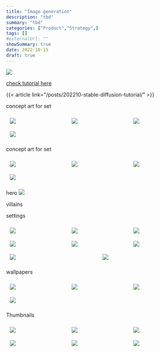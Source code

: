 ```yaml
---
title: "Image generation"
description: "tbd"
summary: "tbd"
categories: ["Product","Strategy",]
tags: []
#externalUrl: ""
showSummary: true
date: 2022-10-15
draft: true
---
```


<img class="thumbnailshadow" src="featured.png"/>

[]()

<a href="/posts/202210-stable-diffusion-tutorial/" target="_blank">check tutorial here</a> 

{{< article link="/posts/202210-stable-diffusion-tutorial/" >}}

concept art for set

<div style="display: flex; flex-wrap: wrap;">

  <div style="flex: 1; margin:10px; min-width:128px">
    <img class="thumbnailshadow" src="concept_art/000028.4255152621.png"/>
  </div>

   <div style="flex: 1; margin:10px; min-width:128px">
    <img class="thumbnailshadow" src="concept_art/000029.1079280259.png"/>
  </div>

  <div style="flex: 1; margin:10px; min-width:128px">
    <img class="thumbnailshadow" src="concept_art/000030.3825566481.png"/>
  </div>

  <div style="flex: 1; margin:10px; min-width:128px">
    <img class="thumbnailshadow" src="concept_art/000031.1604394908.png"/>
  </div>
</div>

concept art for set
<div style="display: flex; flex-wrap: wrap;">

  <div style="flex: 1; margin:10px; min-width:128px">
    <img class="thumbnailshadow" src="villains/000025.2216209323.png"/>
  </div>

  <div style="flex: 1; margin:10px; min-width:128px">
    <img class="thumbnailshadow" src="villains/000026.1423747925.png"/>
  </div>

  <div style="flex: 1; margin:10px; min-width:128px">
    <img class="thumbnailshadow" src="villains/000039.622734031.png"/>
  </div>

  <div style="flex: 1; margin:10px; min-width:128px">
    <img class="thumbnailshadow" src="villains/000044.2404512080.png"/>
  </div>

</div>

hero
<img class="thumbnailshadow" src="hero/000047.1230497053.png"/>

villains


settings
<div style="display: flex; flex-wrap: wrap;">

  <div style="flex: 1; margin:10px; min-width:128px">
    <img class="thumbnailshadow" src="settings/000024.2854274560.png"/>
  </div>

  <div style="flex: 1; margin:10px; min-width:128px">
    <img class="thumbnailshadow" src="settings/000059.1698188271.png"/>
  </div>

  <div style="flex: 1; margin:10px; min-width:128px">
    <img class="thumbnailshadow" src="settings/000059.273984983.png"/>
  </div>

  <div style="flex: 1; margin:10px; min-width:128px">
    <img class="thumbnailshadow" src="settings/000063.2383238266.png"/>
  </div>

  <div style="flex: 1; margin:10px; min-width:128px">
    <img class="thumbnailshadow" src="settings/000064.2352706489.png"/>
  </div>

  <div style="flex: 1; margin:10px; min-width:128px">
    <img class="thumbnailshadow" src="settings/000068.1565055732.png"/>
  </div>

  <div style="flex: 1; margin:10px; min-width:128px">
    <img class="thumbnailshadow" src="settings/000068.3447857722.png"/>
  </div>

  <div style="flex: 1; margin:10px; min-width:128px">
    <img class="thumbnailshadow" src="settings/000146.2504815347.png"/>
  </div>

</div>

wallpapers

<div style="display: flex; flex-wrap: wrap;">

  <div style="flex: 1; margin:10px; min-width:128px">
    <img class="thumbnailshadow" src="wallpapers/000117.567076559.png"/>
  </div>
  
  <div style="flex: 1; margin:10px; min-width:128px">
    <img class="thumbnailshadow" src="wallpapers/000118.3067614614.png"/>
  </div>

  <div style="flex: 1; margin:10px; min-width:128px">
    <img class="thumbnailshadow" src="wallpapers/000119.4047907593.png"/>
  </div>

  <div style="flex: 1; margin:10px; min-width:128px">
    <img class="thumbnailshadow" src="wallpapers/000119.69463507.png"/>
  </div>

</div>

Thumbnails

<div style="display: flex; flex-wrap: wrap;">

  <div style="flex: 1; margin:10px; min-width:128px">
    <img class="thumbnailshadow" src="thumbnails/000104.1330334134.png"/>
  </div>

  <div style="flex: 1; margin:10px; min-width:128px">
    <img class="thumbnailshadow" src="thumbnails/000108.1301020889.png"/>
  </div>

  <div style="flex: 1; margin:10px; min-width:128px">
    <img class="thumbnailshadow" src="thumbnails/000121.1119286522.png"/>
  </div>

  <div style="flex: 1; margin:10px; min-width:128px">
    <img class="thumbnailshadow" src="thumbnails/000126.2675941357.png"/>
  </div>

  <div style="flex: 1; margin:10px; min-width:128px">
    <img class="thumbnailshadow" src="thumbnails/000085.2682514393.png"/>
  </div>

  <div style="flex: 1; margin:10px; min-width:128px">
    <img class="thumbnailshadow" src="thumbnails/000145.2404672998.png"/>
  </div>

</div>


